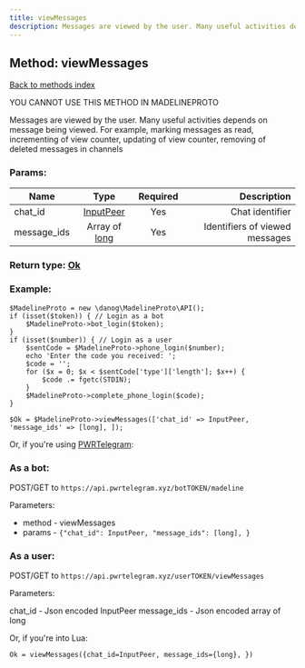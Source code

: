 ```yaml
---
title: viewMessages
description: Messages are viewed by the user. Many useful activities depends on message being viewed. For example, marking messages as read, incrementing of view counter, updating of view counter, removing of deleted messages in channels
---
```

## Method: viewMessages  
[Back to methods index](index.md)


YOU CANNOT USE THIS METHOD IN MADELINEPROTO


Messages are viewed by the user. Many useful activities depends on message being viewed. For example, marking messages as read, incrementing of view counter, updating of view counter, removing of deleted messages in channels

### Params:

| Name     |    Type       | Required | Description |
|----------|:-------------:|:--------:|------------:|
|chat\_id|[InputPeer](../types/InputPeer.md) | Yes|Chat identifier|
|message\_ids|Array of [long](../types/long.md) | Yes|Identifiers of viewed messages|


### Return type: [Ok](../types/Ok.md)

### Example:


```
$MadelineProto = new \danog\MadelineProto\API();
if (isset($token)) { // Login as a bot
    $MadelineProto->bot_login($token);
}
if (isset($number)) { // Login as a user
    $sentCode = $MadelineProto->phone_login($number);
    echo 'Enter the code you received: ';
    $code = '';
    for ($x = 0; $x < $sentCode['type']['length']; $x++) {
        $code .= fgetc(STDIN);
    }
    $MadelineProto->complete_phone_login($code);
}

$Ok = $MadelineProto->viewMessages(['chat_id' => InputPeer, 'message_ids' => [long], ]);
```

Or, if you're using [PWRTelegram](https://pwrtelegram.xyz):

### As a bot:

POST/GET to `https://api.pwrtelegram.xyz/botTOKEN/madeline`

Parameters:

* method - viewMessages
* params - `{"chat_id": InputPeer, "message_ids": [long], }`



### As a user:

POST/GET to `https://api.pwrtelegram.xyz/userTOKEN/viewMessages`

Parameters:

chat_id - Json encoded InputPeer
message_ids - Json encoded  array of long



Or, if you're into Lua:

```
Ok = viewMessages({chat_id=InputPeer, message_ids={long}, })
```

